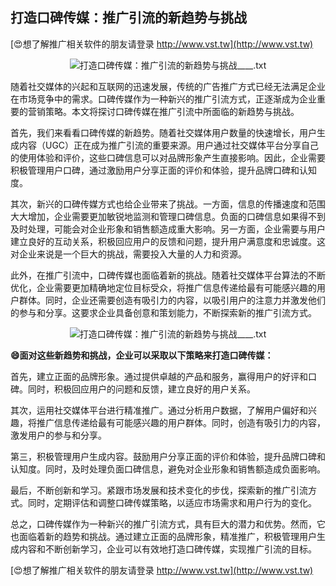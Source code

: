 ## **打造口碑传媒：推广引流的新趋势与挑战**

[😍想了解推广相关软件的朋友请登录 http://www.vst.tw](http://www.vst.tw)

 <center><img src="https://vst.tw/MP4/tuiguang/png/4.png" alt="打造口碑传媒：推广引流的新趋势与挑战____.txt"></center>

随着社交媒体的兴起和互联网的迅速发展，传统的广告推广方式已经无法满足企业在市场竞争中的需求。口碑传媒作为一种新兴的推广引流方式，正逐渐成为企业重要的营销策略。本文将探讨口碑传媒在推广引流中所面临的新趋势与挑战。

首先，我们来看看口碑传媒的新趋势。随着社交媒体用户数量的快速增长，用户生成内容（UGC）正在成为推广引流的重要来源。用户通过社交媒体平台分享自己的使用体验和评价，这些口碑信息可以对品牌形象产生直接影响。因此，企业需要积极管理用户口碑，通过激励用户分享正面的评价和体验，提升品牌口碑和认知度。

其次，新兴的口碑传媒方式也给企业带来了挑战。一方面，信息的传播速度和范围大大增加，企业需要更加敏锐地监测和管理口碑信息。负面的口碑信息如果得不到及时处理，可能会对企业形象和销售额造成重大影响。另一方面，企业需要与用户建立良好的互动关系，积极回应用户的反馈和问题，提升用户满意度和忠诚度。这对企业来说是一个巨大的挑战，需要投入大量的人力和资源。

此外，在推广引流中，口碑传媒也面临着新的挑战。随着社交媒体平台算法的不断优化，企业需要更加精确地定位目标受众，将推广信息传递给最有可能感兴趣的用户群体。同时，企业还需要创造有吸引力的内容，以吸引用户的注意力并激发他们的参与和分享。这要求企业具备创意和策划能力，不断探索新的推广引流方式。

 <center><img src="https://vst.tw/MP4/tuiguang/png/3.png" alt="打造口碑传媒：推广引流的新趋势与挑战____.txt"></center>

**😄面对这些新趋势和挑战，企业可以采取以下策略来打造口碑传媒：**

首先，建立正面的品牌形象。通过提供卓越的产品和服务，赢得用户的好评和口碑。同时，积极回应用户的问题和反馈，建立良好的用户关系。

其次，运用社交媒体平台进行精准推广。通过分析用户数据，了解用户偏好和兴趣，将推广信息传递给最有可能感兴趣的用户群体。同时，创造有吸引力的内容，激发用户的参与和分享。

第三，积极管理用户生成内容。鼓励用户分享正面的评价和体验，提升品牌口碑和认知度。同时，及时处理负面口碑信息，避免对企业形象和销售额造成负面影响。

最后，不断创新和学习。紧跟市场发展和技术变化的步伐，探索新的推广引流方式。同时，定期评估和调整口碑传媒策略，以适应市场需求和用户行为的变化。

总之，口碑传媒作为一种新兴的推广引流方式，具有巨大的潜力和优势。然而，它也面临着新的趋势和挑战。通过建立正面的品牌形象，精准推广，积极管理用户生成内容和不断创新学习，企业可以有效地打造口碑传媒，实现推广引流的目标。

[😍想了解推广相关软件的朋友请登录 http://www.vst.tw](http://www.vst.tw)



